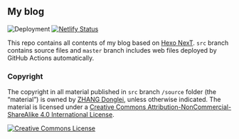 ## My blog
![Deployment](https://github.com/lei2rock/blog/workflows/Deployment/badge.svg) [![Netlify Status](https://api.netlify.com/api/v1/badges/f6295f8c-8bf4-4a15-a873-9ca989e0817a/deploy-status)](https://app.netlify.com/sites/lei2rock-blog/deploys)

This repo contains all contents of my blog based on [Hexo NexT](https://github.com/theme-next/hexo-theme-next). `src` branch contains source files and `master` branch includes web files deployed by GitHub Actions automatically.

### Copyright
The copyright in all material published in `src` branch `/source` folder (the “material”) is owned by [ZHANG Donglei](https://dlzhang.com), unless otherwise indicated. The material is licensed under a <a rel="license" href="http://creativecommons.org/licenses/by-nc-sa/4.0/">Creative Commons Attribution-NonCommercial-ShareAlike 4.0 International License</a>.

<a rel="license" href="http://creativecommons.org/licenses/by-nc-sa/4.0/"><img alt="Creative Commons License" style="border-width:0" src="https://i.creativecommons.org/l/by-nc-sa/4.0/88x31.png" /></a>
